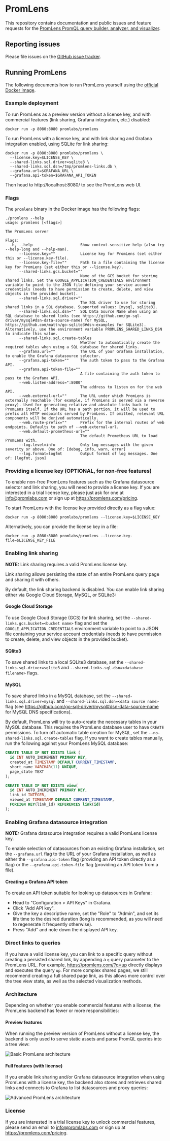 # PromLens

This repository contains documentation and public issues and feature requests for the [PromLens PromQL query builder, analyzer, and visualizer](https://promlens.com/).

## Reporting issues

Please file issues on the [GitHub issue tracker](https://github.com/promlabs/promlens-public/issues).

## Running PromLens

The following documents how to run PromLens yourself using the [official Docker image](https://hub.docker.com/r/promlabs/promlens).

### Example deployment

To run PromLens as a preview version without a license key, and with commercial features (link sharing, Grafana integration, etc.) disabled:

```
docker run -p 8080:8080 promlabs/promlens
```

To run PromLens with a license key, and with link sharing and Grafana integration enabled, using SQLite for link sharing:

```
docker run -p 8080:8080 promlabs/promlens \
  --license.key=$LICENSE_KEY \
  --shared-links.sql.driver=sqlite3 \
  --shared-links.sql.dsn=/tmp/promlens-links.db \
  --grafana.url=$GRAFANA_URL \
  --grafana.api-token=$GRAFANA_API_TOKEN
```

Then head to http://localhost:8080/ to see the PromLens web UI.

### Flags

The `promlens` binary in the Docker image has the following flags:

```
./promlens --help
usage: promlens [<flags>]

The PromLens server

Flags:
  -h, --help                     Show context-sensitive help (also try --help-long and --help-man).
      --license.key=""           License key for PromLens (set either this or --license.key-file).
      --license.key-file=""      Path to a file containing the license key for PromLens (set either this or --license.key).
      --shared-links.gcs.bucket=""
                                 Name of the GCS bucket for storing shared links. Set the GOOGLE_APPLICATION_CREDENTIALS environment variable to point to the JSON file defining your service account credentials (needs to have permission to create, delete, and view objects in the provided bucket).
      --shared-links.sql.driver=""
                                 The SQL driver to use for storing shared links in a SQL database. Supported values: [mysql, sqlite3].
      --shared-links.sql.dsn=""  SQL Data Source Name when using an SQL database to shared links (see https://github.com/go-sql-driver/mysql#dsn-data-source-name) for MySQL, https://github.com/mattn/go-sqlite3#dsn-examples for SQLite3). Alternatively, use the environment variable PROMLENS_SHARED_LINKS_DSN to indicate this value.
      --shared-links.sql.create-tables
                                 Whether to automatically create the required tables when using a SQL database for shared links.
      --grafana.url=""           The URL of your Grafana installation, to enable the Grafana datasource selector.
      --grafana.api-token=""     The auth token to pass to the Grafana API.
      --grafana.api-token-file=""
                                 A file containing the auth token to pass to the Grafana API.
      --web.listen-address=":8080"
                                 The address to listen on for the web API.
      --web.external-url=""      The URL under which PromLens is externally reachable (for example, if PromLens is served via a reverse proxy). Used for generating relative and absolute links back to PromLens itself. If the URL has a path portion, it will be used to prefix all HTTP endpoints served by PromLens. If omitted, relevant URL components will be derived automatically.
      --web.route-prefix=""      Prefix for the internal routes of web endpoints. Defaults to path of --web.external-url.
      --web.default-prometheus-url=""
                                 The default Prometheus URL to load PromLens with.
      --log.level=info           Only log messages with the given severity or above. One of: [debug, info, warn, error]
      --log.format=logfmt        Output format of log messages. One of: [logfmt, json]
```

### Providing a license key (OPTIONAL, for non-free features)

To enable non-free PromLens features such as the Grafana datasource selector and link sharing, you will need to provide a license key. If you are interested in a trial license key, please just ask for one at info@promlabs.com or sign up at https://promlens.com/pricing.

To start PromLens with the license key provided directly as a flag value:

```
docker run -p 8080:8080 promlabs/promlens --license.key=$LICENSE_KEY
```

Alternatively, you can provide the license key in a file:

```
docker run -p 8080:8080 promlabs/promlens --license.key-file=$LICENSE_KEY_FILE
```

### Enabling link sharing

**NOTE:** Link sharing requires a valid PromLens license key.

Link sharing allows persisting the state of an entire PromLens query page and sharing it with others.

By default, the link sharing backend is disabled. You can enable link sharing either via Google Cloud Storage, MySQL, or SQLite3:

#### Google Cloud Storage

To use Google Cloud Storage (GCS) for link sharing, set the `--shared-links.gcs.bucket=<bucket name>` flag and set the `GOOGLE_APPLICATION_CREDENTIALS` environment variable to point to a JSON file containing your service account credentials (needs to have permission to create, delete, and view objects in the provided bucket).

#### SQlite3

To save shared links to a local SQLite3 database, set the `--shared-links.sql.driver=sqlite3` and `--shared-links.sql.dsn=<database filename>` flags.

#### MySQL

To save shared links in a MySQL database, set the `--shared-links.sql.driver=mysql` and `--shared-links.sql.dsn=<data source name>` flag (see https://github.com/go-sql-driver/mysql#dsn-data-source-name for MySQL DNS specifications).

By default, PromLens will try to auto-create the necessary tables in your MySQL database. This requires the PromLens database user to have `CREATE` permissions. To turn off automatic table creation for MySQL, set the `--no-shared-links.sql.create-tables` flag. If you want to create tables manually, run the following against your PromLens MySQL database:

```sql
CREATE TABLE IF NOT EXISTS link (
  id INT AUTO_INCREMENT PRIMARY KEY,
  created_at TIMESTAMP DEFAULT CURRENT_TIMESTAMP,
  short_name VARCHAR(11) UNIQUE,
  page_state TEXT
);

CREATE TABLE IF NOT EXISTS view(
  id INT AUTO_INCREMENT PRIMARY KEY,
  link_id INTEGER,
  viewed_at TIMESTAMP DEFAULT CURRENT_TIMESTAMP,
  FOREIGN KEY(link_id) REFERENCES link(id)
);
```

### Enabling Grafana datasource integration

**NOTE:** Grafana datasource integration requires a valid PromLens license key.

To enable selection of datasources from an existing Grafana installation, set the `--grafana.url` flag to the URL of your Grafana installation, as well as either the `--grafana.api-token` flag (providing an API token directly as a flag) or the `--grafana.api-token-file` flag (providing an API token from a file).

#### Creating a Grafana API token

To create an API token suitable for looking up datasources in Grafana:

- Head to "Configuration > API Keys" in Grafana.
- Click "Add API key".
- Give the key a descriptive name, set the "Role" to "Admin", and set its life time to the desired duration (long is recommended, as you will need to regenerate it frequently otherwise).
- Press "Add" and note down the displayed API key.

### Direct links to queries

If you have a valid license key, you can link to a specific query without creating a persisted shared link, by appending a `q` query parameter to the PromLens URL. For example, https://promlens.com/?q=up directly displays and executes the query `up`. For more complex shared pages, we still recommend creating a full shared page link, as this allows more control over the tree view state, as well as the selected visualization methods.

### Architecture

Depending on whether you enable commercial features with a license, the PromLens backend has fewer or more responsibilities:

#### Preview features

When running the preview version of PromLens without a license key, the backend is only used to serve static assets and parse PromQL queries into a tree view:

![Basic PromLens architecture](images/promlens_basic_architecture.svg)

#### Full features (with license)

If you enable link sharing and/or Grafana datasource integration when using PromLens with a license key, the backend also stores and retrieves shared links and connects to Grafana to list datasources and proxy queries:

![Advanced PromLens architecture](images/promlens_advanced_architecture.svg)

### License

If you are interested in a trial license key to unlock commercial features, please send an email to info@promlabs.com or sign up at https://promlens.com/pricing.
